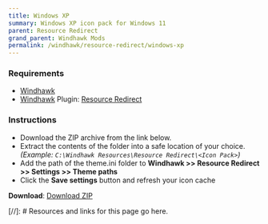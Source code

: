 ```yaml
---
title: Windows XP
summary: Windows XP icon pack for Windows 11
parent: Resource Redirect
grand_parent: Windhawk Mods
permalink: /windhawk/resource-redirect/windows-xp
---
```


### Requirements

- [Windhawk] 
- [Windhawk] Plugin: [Resource Redirect]

### Instructions

 - Download the ZIP archive from the link below.
 - Extract the contents of the folder into a safe location of your choice. *(Example: `C:\Windhawk Resources\Resource Redirect\<Icon Pack>`)*
 - Add the path of the theme.ini folder to **Windhawk >> Resource Redirect >> Settings >> Theme paths**
 - Click the **Save settings** button and refresh your icon cache

**Download**: [Download ZIP]

 <!-- ////////////////////////////////////////////////////////////////////////////////////////////////////////////////////// -->
 
[//]: # Resources and links for this page go here.
  
[Windhawk]: https://windhawk.net/
[Resource Redirect]: https://windhawk.net/mods/icon-resource-redirect

[Download ZIP]: https://gitlab.com/the-back-room/resource-redirect/-/archive/main/resource-redirect-main.zip?ref_type=heads?path=icon-packs/Windows-XP

 <!-- ////////////////////////////////////////////////////////////////////////////////////////////////////////////////////// -->
 